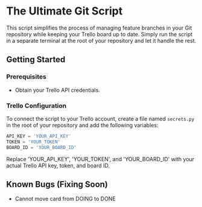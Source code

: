# The Ultimate Git Script

This script simplifies the process of managing feature branches in your Git repository while keeping your Trello board up to date. Simply run the script in a separate terminal at the root of your repository and let it handle the rest.

## Getting Started

### Prerequisites

- Obtain your Trello API credentials.

### Trello Configuration

To connect the script to your Trello account, create a file named `secrets.py` in the root of your repository and add the following variables:

```python
API_KEY = 'YOUR_API_KEY'
TOKEN = 'YOUR_TOKEN'
BOARD_ID = 'YOUR_BOARD_ID'
```

Replace 'YOUR_API_KEY', 'YOUR_TOKEN', and 'YOUR_BOARD_ID' with your actual Trello API key, token, and board ID.

## Known Bugs (Fixing Soon)

- Cannot move card from DOING to DONE
